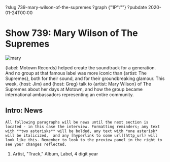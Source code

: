 ?slug 739-mary-wilson-of-the-supremes
?graph {"1P":""}
?pubdate 2020-01-24T00:00
# Show 739: Mary Wilson of The Supremes

![mary](https://static.soundopinions.org/images/2020/mary.jpg)

{label: Motown Records} helped create the soundtrack for a generation. And no group at that famous label was more iconic than {artist: The Supremes}, both for their sound, and for their groundbreaking glamour. This week, {host: Jim} and {host: Greg} talk to {artist: Mary Wilson} of The Supremes about her days at Motown, and how the group became international ambassadors representing an entire community.


## Intro: News
    All following paragraphs will be news until the next section is located - in this case the interview. Formatting reminders; any text with **two asterisks** will be bolded, any text with *one asterisk* will be italicized,  and any [hyperlink to some url](http_url) will look like this. Remember to look to the preview panel in the right to see your changes reflected.


1. Artist, "Track," Album, Label, 4 digit year

